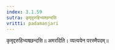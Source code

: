 ```yaml
---
index: 3.1.59
sutra: कृमृदृरुहिभ्यश्छन्दसि
vritti: padamanjari
---
```


 कृमृद्दरुहिभ्यश्च्छन्दसि॥ अमरदिति। व्यत्ययेन परस्मैपदम्॥